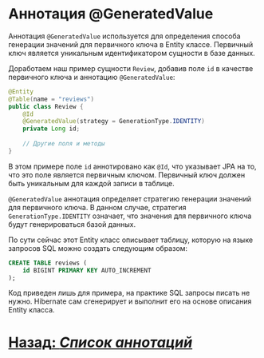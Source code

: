 # Аннотация @GeneratedValue

Аннотация `@GeneratedValue` используется для определения способа генерации значений для первичного ключа в Entity классе. Первичный ключ является уникальным идентификатором сущности в базе данных.

Доработаем наш пример сущности `Review`, добавив поле `id` в качестве первичного ключа и аннотацию `@GeneratedValue`:

```java
@Entity
@Table(name = "reviews")
public class Review {
    @Id
    @GeneratedValue(strategy = GenerationType.IDENTITY)
    private Long id;
    
    // Другие поля и методы
}
```

В этом примере поле `id` аннотировано как `@Id`, что указывает JPA на то, что это поле является первичным ключом. Первичный ключ должен быть уникальным для каждой записи в таблице.

`@GeneratedValue` аннотация определяет стратегию генерации значений для первичного ключа. В данном случае, стратегия `GenerationType.IDENTITY` означает, что значения для первичного ключа будут генерироваться базой данных.

По сути сейчас этот Entity класс описывает таблицу, которую на языке запросов SQL можно создать следующим образом:

```sql
CREATE TABLE reviews (
    id BIGINT PRIMARY KEY AUTO_INCREMENT
);
```

Код приведен лишь для примера, на практике SQL запросы писать не нужно. Hibernate сам сгенерирует и выполнит его на основе описания Entity класса.

# [**Назад**: *Список аннотаций*](entity.md)